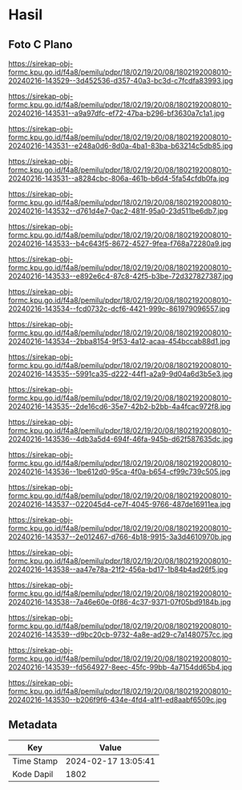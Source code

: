 # Hasil

## Foto C Plano

https://sirekap-obj-formc.kpu.go.id/f4a8/pemilu/pdpr/18/02/19/20/08/1802192008010-20240216-143529--3d452536-d357-40a3-bc3d-c7fcdfa83993.jpg

https://sirekap-obj-formc.kpu.go.id/f4a8/pemilu/pdpr/18/02/19/20/08/1802192008010-20240216-143531--a9a97dfc-ef72-47ba-b296-bf3630a7c1a1.jpg

https://sirekap-obj-formc.kpu.go.id/f4a8/pemilu/pdpr/18/02/19/20/08/1802192008010-20240216-143531--e248a0d6-8d0a-4ba1-83ba-b63214c5db85.jpg

https://sirekap-obj-formc.kpu.go.id/f4a8/pemilu/pdpr/18/02/19/20/08/1802192008010-20240216-143531--a8284cbc-806a-461b-b6d4-5fa54cfdb0fa.jpg

https://sirekap-obj-formc.kpu.go.id/f4a8/pemilu/pdpr/18/02/19/20/08/1802192008010-20240216-143532--d761d4e7-0ac2-481f-95a0-23d511be6db7.jpg

https://sirekap-obj-formc.kpu.go.id/f4a8/pemilu/pdpr/18/02/19/20/08/1802192008010-20240216-143533--b4c643f5-8672-4527-9fea-f768a72280a9.jpg

https://sirekap-obj-formc.kpu.go.id/f4a8/pemilu/pdpr/18/02/19/20/08/1802192008010-20240216-143533--e892e6c4-87c8-42f5-b3be-72d327827387.jpg

https://sirekap-obj-formc.kpu.go.id/f4a8/pemilu/pdpr/18/02/19/20/08/1802192008010-20240216-143534--fcd0732c-dcf6-4421-999c-861979096557.jpg

https://sirekap-obj-formc.kpu.go.id/f4a8/pemilu/pdpr/18/02/19/20/08/1802192008010-20240216-143534--2bba8154-9f53-4a12-acaa-454bccab88d1.jpg

https://sirekap-obj-formc.kpu.go.id/f4a8/pemilu/pdpr/18/02/19/20/08/1802192008010-20240216-143535--5991ca35-d222-44f1-a2a9-9d04a6d3b5e3.jpg

https://sirekap-obj-formc.kpu.go.id/f4a8/pemilu/pdpr/18/02/19/20/08/1802192008010-20240216-143535--2de16cd6-35e7-42b2-b2bb-4a4fcac972f8.jpg

https://sirekap-obj-formc.kpu.go.id/f4a8/pemilu/pdpr/18/02/19/20/08/1802192008010-20240216-143536--4db3a5d4-694f-46fa-945b-d62f587635dc.jpg

https://sirekap-obj-formc.kpu.go.id/f4a8/pemilu/pdpr/18/02/19/20/08/1802192008010-20240216-143536--1be612d0-95ca-4f0a-b654-cf99c739c505.jpg

https://sirekap-obj-formc.kpu.go.id/f4a8/pemilu/pdpr/18/02/19/20/08/1802192008010-20240216-143537--022045d4-ce7f-4045-9766-487de16911ea.jpg

https://sirekap-obj-formc.kpu.go.id/f4a8/pemilu/pdpr/18/02/19/20/08/1802192008010-20240216-143537--2e012467-d766-4b18-9915-3a3d4610970b.jpg

https://sirekap-obj-formc.kpu.go.id/f4a8/pemilu/pdpr/18/02/19/20/08/1802192008010-20240216-143538--aa47e78a-21f2-456a-bd17-1b84b4ad26f5.jpg

https://sirekap-obj-formc.kpu.go.id/f4a8/pemilu/pdpr/18/02/19/20/08/1802192008010-20240216-143538--7a46e60e-0f86-4c37-9371-07f05bd9184b.jpg

https://sirekap-obj-formc.kpu.go.id/f4a8/pemilu/pdpr/18/02/19/20/08/1802192008010-20240216-143539--d9bc20cb-9732-4a8e-ad29-c7a1480757cc.jpg

https://sirekap-obj-formc.kpu.go.id/f4a8/pemilu/pdpr/18/02/19/20/08/1802192008010-20240216-143539--fd564927-8eec-45fc-99bb-4a7154dd65b4.jpg

https://sirekap-obj-formc.kpu.go.id/f4a8/pemilu/pdpr/18/02/19/20/08/1802192008010-20240216-143530--b206f9f6-434e-4fd4-a1f1-ed8aabf6509c.jpg


## Metadata

| Key        | Value               |
| ---------- | ------------------- |
| Time Stamp | 2024-02-17 13:05:41 |
| Kode Dapil | 1802                |



